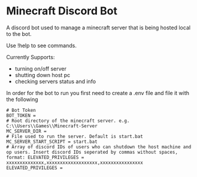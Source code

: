 # Minecraft Discord Bot
A discord bot used to manage a minecraft server that is being hosted local to the bot.

Use !help to see commands.

Currently Supports:
- turning on/off server
- shutting down host pc
- checking servers status and info

In order for the bot to run you first need to create a .env file and file it with the following

```
# Bot Token
BOT_TOKEN = 
# Root directory of the minecraft server. e.g. C:\\Users\\Games\\Minecraft-Server
MC_SERVER_DIR = 
# File used to run the server. Default is start.bat
MC_SERVER_START_SCRIPT = start.bat
# Array of discord IDs of users who can shutdown the host machine and op users. Insert discord IDs seperated by commas without spaces, format: ELEVATED_PRIVILEGES = xxxxxxxxxxxxxx,xxxxxxxxxxxxxxxxxxx,xxxxxxxxxxxxxxxx
ELEVATED_PRIVILEGES = 
```
